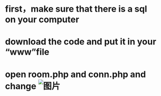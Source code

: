 # first，make sure that there is a sql on your computer

# download the code and put it in your “www”file
# open room.php and conn.php and change ![图片](https://github.com/askdfkd/-1/assets/142334138/16653c5c-46f2-4f41-b331-77a8b3c2160c)
